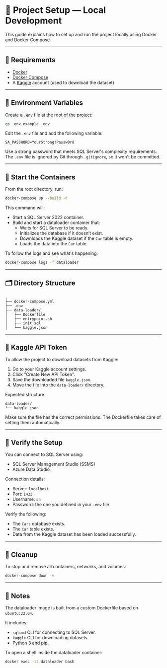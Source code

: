 # 🚀 Project Setup — Local Development

This guide explains how to set up and run the project locally using Docker and Docker Compose.

---

## 🧱 Requirements

- [Docker](https://www.docker.com/)
- [Docker Compose](https://docs.docker.com/compose/)
- A [Kaggle](https://www.kaggle.com/) account (used to download the dataset)

---

## 📁 Environment Variables

Create a `.env` file at the root of the project:

```bash
cp .env.example .env
```

Edit the `.env` file and add the following variable:

```env
SA_PASSWORD=YourStrong!Passw0rd
```

Use a strong password that meets SQL Server's complexity requirements.  
The `.env` file is ignored by Git through `.gitignore`, so it won't be committed.

---

## 🐳 Start the Containers

From the root directory, run:

```bash
docker-compose up --build -d
```

This command will:

- Start a SQL Server 2022 container.
- Build and start a dataloader container that:
  - Waits for SQL Server to be ready.
  - Initializes the database if it doesn’t exist.
  - Downloads the Kaggle dataset if the `Car` table is empty.
  - Loads the data into the `Car` table.

To follow the logs and see what's happening:

```bash
docker-compose logs -f dataloader
```

---

## 🗂 Directory Structure

```plaintext
.
├── docker-compose.yml
├── .env
├── data-loader/
│   ├── Dockerfile
│   ├── entrypoint.sh
│   ├── init.sql
│   └── kaggle.json
```

---

## 🔑 Kaggle API Token

To allow the project to download datasets from Kaggle:

1. Go to your Kaggle account settings.
2. Click "Create New API Token".
3. Save the downloaded file `kaggle.json`.
4. Move the file into the `data-loader/` directory.

Expected structure:

```plaintext
data-loader/
└── kaggle.json
```

Make sure the file has the correct permissions. The Dockerfile takes care of setting them automatically.

---

## 🧪 Verify the Setup

You can connect to SQL Server using:

- SQL Server Management Studio (SSMS)
- Azure Data Studio

Connection details:

- Server: `localhost`
- Port: `1433`
- Username: `sa`
- Password: the one you defined in your `.env` file

Verify the following:

- The `Cars` database exists.
- The `Car` table exists.
- Data from the Kaggle dataset has been loaded successfully.

---

## 🧹 Cleanup

To stop and remove all containers, networks, and volumes:

```bash
docker-compose down -v
```

---

## 🧾 Notes

The dataloader image is built from a custom Dockerfile based on `ubuntu:22.04`.

It includes:

- `sqlcmd` CLI for connecting to SQL Server.
- `kaggle` CLI for downloading datasets.
- Python 3 and pip.

To open a shell inside the dataloader container:

```bash
docker exec -it dataloader bash
```